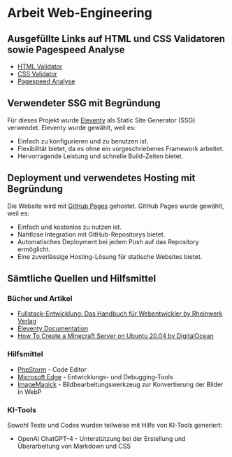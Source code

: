 # Arbeit Web-Engineering

## Ausgefüllte Links auf HTML und CSS Validatoren sowie Pagespeed Analyse

- [HTML Validator](https://validator.w3.org/nu/?doc=https%3A%2F%2Fdotbot56.github.io/website-teko/)
- [CSS Validator](https://jigsaw.w3.org/css-validator/validator?uri=https%3A%2F%2Fdotbot56.github.io/website-teko&profile=css3svg&usermedium=all&warning=1&vextwarning=&lang=de)
- [Pagespeed Analyse](https://developers.google.com/speed/pagespeed/insights/?url=https%3A%2F%2Fdotbot56.github.io/website-teko)

## Verwendeter SSG mit Begründung

Für dieses Projekt wurde [Eleventy](https://www.11ty.dev/) als Static Site Generator (SSG) verwendet. Eleventy wurde gewählt, weil es:

- Einfach zu konfigurieren und zu benutzen ist.
- Flexibilität bietet, da es ohne ein vorgeschriebenes Framework arbeitet.
- Hervorragende Leistung und schnelle Build-Zeiten bietet.

## Deployment und verwendetes Hosting mit Begründung

Die Website wird mit [GitHub Pages](https://pages.github.com/) gehostet. GitHub Pages wurde gewählt, weil es:

- Einfach und kostenlos zu nutzen ist.
- Nahtlose Integration mit GitHub-Repositorys bietet.
- Automatisches Deployment bei jedem Push auf das Repository ermöglicht.
- Eine zuverlässige Hosting-Lösung für statische Websites bietet.

## Sämtliche Quellen und Hilfsmittel

### Bücher und Artikel

- [Fullstack-Entwicklung: Das Handbuch für Webentwickler by Rheinwerk Verlag](https://www.rheinwerk-verlag.de/fullstack-entwicklung-das-handbuch-fuer-webentwickler/)
- [Eleventy Documentation](https://www.11ty.dev/docs/)
- [How To Create a Minecraft Server on Ubuntu 20.04 by DigitalOcean](https://www.digitalocean.com/community/tutorials/how-to-create-a-minecraft-server-on-ubuntu-20-04)

### Hilfsmittel

- [PhpStorm](https://www.jetbrains.com/phpstorm/) - Code Editor
- [Microsoft Edge](https://www.microsoft.com/edge) - Entwicklungs- und Debugging-Tools
- [ImageMagick](https://imagemagick.org/index.php) - Bildbearbeitungswerkzeug zur Konvertierung der Bilder in WebP

### KI-Tools

Sowohl Texte und Codes wurden teilweise mit Hilfe von KI-Tools generiert:

- OpenAI ChatGPT-4 - Unterstützung bei der Erstellung und Überarbeitung von Markdown und CSS
